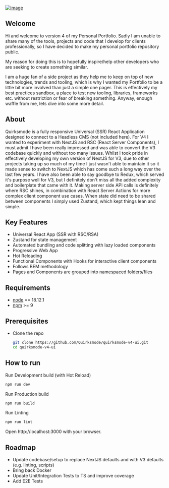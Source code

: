 [![image](https://cms.quirksmode.co.uk/wp-content/uploads/2020/08/quirksmode-github.jpg)](https://www.quirksmode.co.uk)

## Welcome

Hi and welcome to version 4 of my Personal Portfolio. Sadly I am unable to share many of the tools, projects and code that I develop for clients professionally, so I have decided to make my personal portfolio repository public.

My reason for doing this is to hopefully inspire/help other developers who are seeking to create something similar.

I am a huge fan of a side project as they help me to keep on top of new technologies, trends and tooling, which is why I wanted my Portfolio to be a little bit more involved than just a simple one pager. This is effectively my best practices sandbox, a place to test new tooling, libraries, frameworks etc. without restriction or fear of breaking something. Anyway, enough waffle from me, lets dive into some more detail.

## About

Quirksmode is a fully responsive Universal (SSR) React Application designed to connect to a Headless CMS (not included here). For V4 I wanted to experiment with NextJS and RSC (React Server Components), I must admit I have been really impressed and was able to convert the V3 codebase quickly and without too many issues. Whilst I took pride in effectively developing my own version of NextJS for V3, due to other projects taking up so much of my time I just wasn't able to maintain it so it made sense to switch to NextJS which has come such a long way over the last few years. I have also been able to say goodbye to Redux, which served it's purpose well for V3, but I definitely don't miss all the added complexity and boilerplate that came with it. Making server side API calls is definitely where RSC shines, in combination with React Server Actions for more complex client component use cases. When state did need to be shared between components I simply used Zustand, which kept things lean and simple.

## Key Features

- Universal React App (SSR with RSC/RSA)
- Zustand for state management
- Automated bundling and code splitting with lazy loaded components
- Progressive Web App
- Hot Reloading
- Functional Components with Hooks for interactive client components
- Follows BEM methodology
- Pages and Components are grouped into namespaced folders/files

## Requirements

- [node](https://nodejs.org/en) == 18.12.1
- [npm](https://www.npmjs.com) >= 9

## Prerequisites

- Clone the repo

  ```sh
  git clone https://github.com/Quirksmode/quirksmode-v4-ui.git
  cd quirksmode-v4-ui
  ```

## How to run

Run Development build (with Hot Reload)

```bash
npm run dev
```

Run Production build

```bash
npm run build
```

Run Linting

```bash
npm run lint
```

Open http://localhost:3000 with your browser.

## Roadmap

- Update codebase/setup to replace NextJS defaults and with V3 defaults (e.g. linting, scripts)
- Bring back Docker
- Update Unit/Integration Tests to TS and improve coverage
- Add E2E Tests
